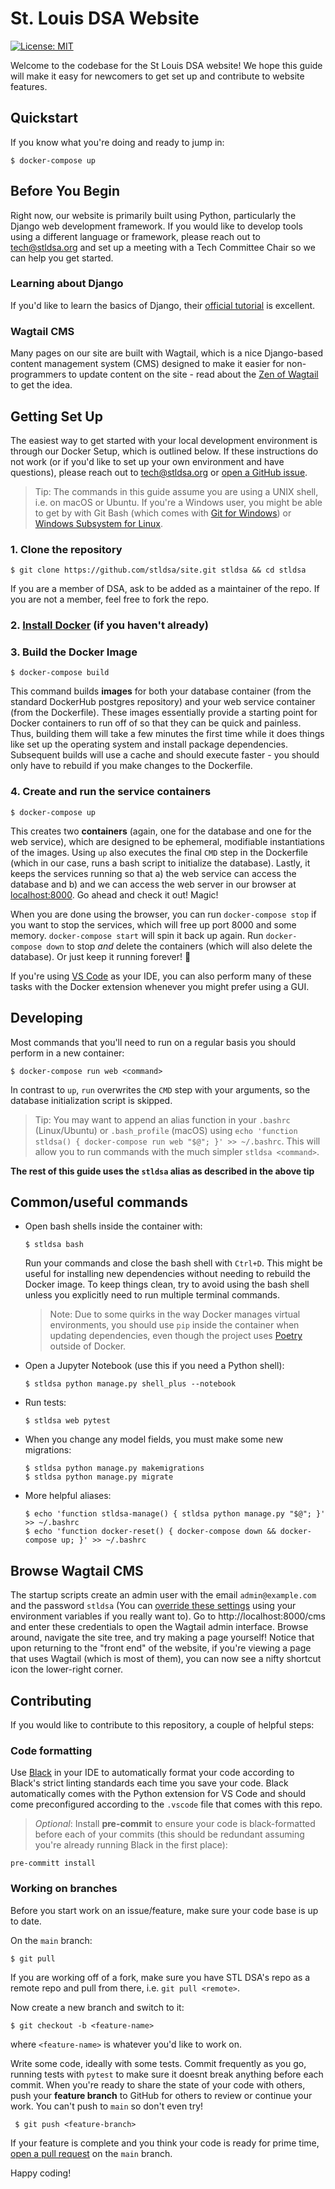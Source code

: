 # St. Louis DSA Website

[![License: MIT](https://img.shields.io/badge/License-MIT-yellow.svg)](https://opensource.org/licenses/MIT)

Welcome to the codebase for the St Louis DSA website! We hope this guide will make it easy for newcomers to get set up and contribute to website features.

## Quickstart

If you know what you're doing and ready to jump in:

    $ docker-compose up

## Before You Begin

Right now, our website is primarily built using Python, particularly the Django web development framework. If you would like to develop tools using a different language or framework, please reach out to tech@stldsa.org and set up a meeting with a Tech Committee Chair so we can help you get started.

### Learning about Django

 If you'd like to learn the basics of Django, their [official tutorial](https://docs.djangoproject.com/en/3.2/intro/tutorial01/) is excellent.

### Wagtail CMS

Many pages on our site are built with Wagtail, which is a nice Django-based content management system (CMS) designed to make it easier for non-programmers to update content on the site - read about the [Zen of Wagtail](https://docs.wagtail.io/en/stable/getting_started/the_zen_of_wagtail.html) to get the idea.

## Getting Set Up

The easiest way to get started with your local development environment is through our Docker Setup, which is outlined below. If these instructions do not work (or if you'd like to set up your own environment and have questions), please reach out to tech@stldsa.org or [open a GitHub issue](https://github.com/stldsa/site/issues/new/choose).

> Tip: The commands in this guide assume you are using a UNIX shell, i.e. on macOS or Ubuntu. If you're a Windows user, you might be able to get by with Git Bash (which comes with [Git for Windows](https://gitforwindows.org/)) or [Windows Subsystem for Linux](https://docs.microsoft.com/en-us/windows/wsl/install-win10). 

### 1. Clone the repository

    $ git clone https://github.com/stldsa/site.git stldsa && cd stldsa

If you are a member of DSA, ask to be added as a maintainer of the repo. If you are not a member, feel free to fork the repo.

### 2. [Install Docker](https://docs.docker.com/engine/install/) (if you haven't already)

### 3. Build the Docker Image

    $ docker-compose build

 This command builds **images** for both your database container (from the standard DockerHub postgres repository) and your web service container (from the Dockerfile). These images essentially provide a starting point for Docker containers to run off of so that they can be quick and painless. Thus, building them will take a few minutes the first time while it does things like set up the operating system and install package dependencies. Subsequent builds will use a cache and should execute faster - you should only have to rebuild if you make changes to the Dockerfile. 

### 4. Create and run the service containers

    $ docker-compose up

 This creates two **containers** (again, one for the database and one for the web service), which are designed to be ephemeral, modifiable instantiations of the images. Using `up` also executes the final `CMD` step in the Dockerfile (which in our case, runs a bash script to initialize the database). Lastly, it keeps the services running so that a) the web service can access the database and b) and we can access the web server in our browser at [localhost:8000](http://localhost:8000). Go ahead and check it out! Magic!
 
 When you are done using the browser, you can run `docker-compose stop` if you want to stop the services, which will free up port 8000 and some memory. `docker-compose start` will spin it back up again. Run `docker-compose down` to stop *and* delete the containers (which will also delete the database). Or just keep it running forever! 🤷

If you're using [VS Code](https://code.visualstudio.com/) as your IDE, you can also perform many of these tasks with the Docker extension whenever you might prefer using a GUI.

## Developing

Most commands that you'll need to run on a regular basis you should perform in a new container:

    $ docker-compose run web <command>


In contrast to `up`, `run` overwrites the `CMD` step with your arguments, so the database initialization script is skipped.

> Tip: You may want to append an alias function in your `.bashrc` (Linux/Ubuntu) or `.bash_profile` (macOS) using `echo 'function stldsa() { docker-compose run web "$@"; }' >> ~/.bashrc`. This will allow you to run commands with the much simpler `stldsa <command>`.

**The rest of this guide uses the `stldsa` alias as described in the above tip**

## Common/useful commands

- Open bash shells inside the container with:

      $ stldsa bash

    Run your commands and close the bash shell with `Ctrl+D`. This might be useful for installing new dependencies without needing to rebuild the Docker image. To keep things clean, try to avoid using the bash shell unless you explicitly need to run multiple terminal commands.

    > Note: Due to some quirks in the way Docker manages virtual environments, you should use `pip` inside the container when updating dependencies, even though the project uses [Poetry](https://python-poetry.org/) outside of Docker.

- Open a Jupyter Notebook (use this if you need a Python shell):

      $ stldsa python manage.py shell_plus --notebook

- Run tests:

      $ stldsa web pytest

- When you change any model fields, you must make some new migrations:

      $ stldsa python manage.py makemigrations
      $ stldsa python manage.py migrate

<!-- - Re-seed your database:

      $ stldsa python manage.py flush
      $ stldsa python manage.py seed-db -->

- More helpful aliases:

      $ echo 'function stldsa-manage() { stldsa python manage.py "$@"; }' >> ~/.bashrc
      $ echo 'function docker-reset() { docker-compose down && docker-compose up; }' >> ~/.bashrc

## Browse Wagtail CMS

The startup scripts create an admin user with the email `admin@example.com` and the password `stldsa` (You can [override these settings](https://docs.djangoproject.com/en/3.0/ref/django-admin/#createsuperuser) using your environment variables if you really want to).  Go to http://localhost:8000/cms and enter these credentials to open the Wagtail admin interface. Browse around, navigate the site tree, and try making a page yourself! Notice that upon returning to the "front end" of the website, if you're viewing a page that uses Wagtail (which is most of them), you can now see a nifty shortcut icon the lower-right corner.

## Contributing

If you would like to contribute to this repository, a couple of helpful steps:

### Code formatting

Use [Black](https://github.com/psf/black) in your IDE to automatically format your code according to Black's strict linting standards each time you save your code. Black automatically comes with the Python extension for VS Code and should come preconfigured according to the `.vscode` file that comes with this repo. 

> *Optional*: Install **pre-commit** to ensure your code is black-formatted before each of your commits (this should be redundant assuming you're already running Black in the first place):

    pre-committ install

### Working on branches

Before you start work on an issue/feature, make sure your code base is up to date. 

On the `main` branch:

    $ git pull

If you are working off of a fork, make sure you have STL DSA's repo as a remote repo and pull from there, i.e. `git pull <remote>`. 

Now create a new branch and switch to it:

    $ git checkout -b <feature-name>

where `<feature-name>` is whatever you'd like to work on.

Write some code, ideally with some tests. Commit frequently as you go, running tests with `pytest` to make sure it doesnt break anything before each commit. When you're ready to share the state of your code with others, push your **feature branch** to GitHub for others to review or continue your work. You can't push to `main` so don't even try!

     $ git push <feature-branch>
     
  

If your feature is complete and you think your code is ready for prime time, [open a pull request](https://docs.github.com/en/github/collaborating-with-pull-requests/proposing-changes-to-your-work-with-pull-requests/creating-a-pull-request) on the `main` branch.

Happy coding!